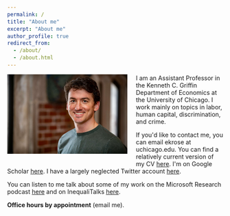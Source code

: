 ```yaml
---
permalink: /
title: "About me"
excerpt: "About me"
author_profile: true
redirect_from: 
  - /about/
  - /about.html
---
```



<img class="img-responsive" style="float: left; margin: 0px 20px 20px 0px;" src="/images/profile_new_compressed.jpg" width="280">I am an Assistant Professor in the Kenneth C. Griffin Department of Economics at the University of Chicago. I work mainly on topics in labor, human capital, discrimination, and crime. 

If you'd like to contact me, you can email ekrose at uchicago.edu. You can find a relatively current version of my CV [here](/files/ekr_cv.pdf). I'm on Google Scholar [here](https://scholar.google.com/citations?user=dMs-BJUAAAAJ). I have a largely neglected Twitter account [here](https://twitter.com/evankrose).

You can listen to me talk about some of my work on the Microsoft Research podcast [here](https://www.microsoft.com/en-us/research/podcast/econ1-using-microeconomics-to-solve-mass-incarceration-featuring-hunt-allcott-and-evan-rose/) and on InequaliTalks [here](https://inequalitalks.fireside.fm/21).

**Office hours by appointment** (email me).

  
